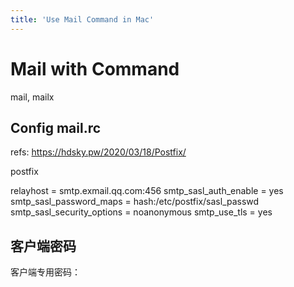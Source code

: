 ```yaml
---
title: 'Use Mail Command in Mac'
---
```


# Mail with Command

mail, mailx

## Config mail.rc

refs: https://hdsky.pw/2020/03/18/Postfix/

postfix

relayhost = smtp.exmail.qq.com:456
smtp_sasl_auth_enable = yes
smtp_sasl_password_maps = hash:/etc/postfix/sasl_passwd
smtp_sasl_security_options = noanonymous
smtp_use_tls = yes


## 客户端密码

客户端专用密码：
